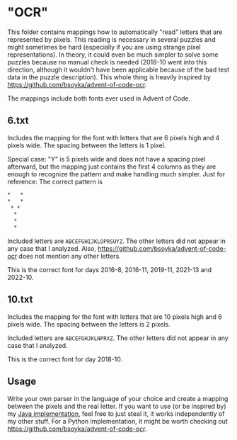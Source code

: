 # "OCR"

This folder contains mappings how to automatically "read" letters that are represented by pixels.
This reading is necessary in several puzzles and might sometimes be hard (especially if you are using strange pixel
representations).
In theory, it could even be much simpler to solve some puzzles because no manual check is needed (2018-10 went into
this direction, although it wouldn't have been applicable because of the bad test data in the puzzle description).
This whole thing is heavily inspired by https://github.com/bsoyka/advent-of-code-ocr.

The mappings include both fonts ever used in Advent of Code.

## 6.txt
Includes the mapping for the font with letters that are 6 pixels high and 4 pixels wide.
The spacing between the letters is 1 pixel.

Special case: "Y" is 5 pixels wide and does not have a spacing pixel afterward, but the mapping just contains the first
4 columns as they are enough to recognize the pattern and make handling much simpler.
Just for reference: The correct pattern is
```txt
*   *
*   *
 * * 
  *  
  *  
  *  
```
Included letters are ```ABCEFGHIJKLOPRSUYZ```. The other letters did not appear in any case that I analyzed. Also, 
https://github.com/bsoyka/advent-of-code-ocr does not mention any other letters.

This is the correct font for days 2016-8, 2016-11, 2019-11, 2021-13 and 2022-10.

## 10.txt
Includes the mapping for the font with letters that are 10 pixels high and 6 pixels wide.
The spacing between the letters is 2 pixels.

Included letters are ```ABCEFGHJKLNPRXZ```. The other letters did not appear in any case that I analyzed.

This is the correct font for day 2018-10.

## Usage
Write your own parser in the language of your choice and create a mapping between the pixels and the real letter.
If you want to use (or be inspired by) my [Java implementation](../../java/de/beachboys/OCR.java), feel free to just 
steal it, it works independently of my other stuff.
For a Python implementation, it might be worth checking out https://github.com/bsoyka/advent-of-code-ocr.
